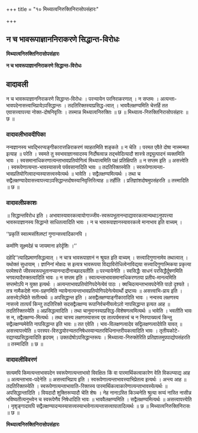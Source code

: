 +++
title = "१० मिथ्यात्वनिरुक्तिनिरासोपसंहारः"

+++


## न च भावरूपाज्ञाननिराकरणे सिद्धान्त-विरोधः

**मिथ्यात्वनिरुक्तिनिरासोपसंहारः**

**न च भावरूपाज्ञाननिराकरणे सिद्धान्त-विरोधः**

## **वादावली**

न च भावरूपाज्ञाननिराकरणे सिद्धान्त-विरोधः । परन्यायेन परनिराकरणात् । न सप्तमः । अत्यन्ता- भावपदेनासत्त्वाभिप्रायेऽपसिद्धान्तः । तदतिरिक्तस्याप्रसिद्ध-त्वात् । भाववैलक्षण्यमिति चेत्तर्हि तत एवासत्त्वापत्त्या नोक्त-दोषनिवृत्तिः । तस्मान्न मिथ्यात्वनिरुक्तिः ॥ छ ॥ मिथ्यात्व-निरुक्तिनिरासोपसंहारः ॥ छ ॥

### **वादावलीभावदीपिका**

नन्वज्ञानस्य भवद्भिरप्यङ्गीकारात्तन्निराकरणं व्याहतमिति शङ्कते ॥ न चेति । परमत एवैते दोषा नास्मन्मत इत्याह ॥ परेति । स्वमते तु स्वभावाज्ञानवादस्य निर्दोषत्वान्न तद्भवेदित्यादौ शास्त्रे तद्व्युत्पादनं व्यक्तमिति भावः । स्वसमानाधिकरणात्यन्ताभावप्रतियोगित्वं मिथ्यात्वमिति पक्षं प्रतिक्षिपति ॥ न सप्तम इति ॥ असत्त्वेति । स्वरूपेणात्यन्ता-भावस्यासत्त्वे पर्यवसानादिति भावः ॥ तदतिरिक्तस्येति । स्वरूपेणात्यन्ता-भावप्रतियोगित्वादन्यस्यासत्त्वस्येत्यर्थः ॥ भावेति । सद्वैलक्षण्यमित्यर्थः । तथा च सद्वैलक्षण्यादेवासत्त्वापत्त्याऽपसिद्धान्तदोषस्यानिवृत्तिरित्याह ॥ तर्हीति । प्रतिज्ञांशदोषमुपसंहरति ॥ तस्मादिति ॥ छ ॥

### **वादावलीप्रकाशः**

॥ सिद्धान्तविरोध इति । अभावास्यावरकत्वायोगाज्जीव-स्वरूपभूतानन्दाद्यावरकत्वान्यथाऽनुपपत्त्या भावरूपाज्ञानस्य सिद्धान्ते साधितत्वादिति भावः । न च भावरूपाज्ञानस्यावरकत्वे मानाभाव इति वाच्यम् ।

‘‘प्रकृतिं स्वात्मसंश्लिष्टां गुणान्सत्त्वादिकानपि ।

कर्माणि सूक्ष्मदेहं च जायमाना हरेर्दृशिः ।’’

दहेदि’’त्यादिप्रमाणसिद्धत्वात् । न चात्र भावरूपाज्ञानं न श्रूयत इति वाच्यम् । सत्त्वादिगुणानामेव तथात्वात् । यथोक्तं सुधायाम् । ज्ञानिनां मोक्षदः स इत्यत्र भावरूपया विद्याविरोधित्वेनाविद्यया सत्त्वादिगुणात्मिकया प्रकृत्या परमेश्वरो जीवस्वरूपभूतानप्यानन्दादीनाच्छादयतीति ॥ परन्यायेनेति । स्वसिद्धैः साधनं परसिद्धैर्दूषणमिति भगवत्पादैरुक्तत्वादिति भावः ॥ न सप्तम इति । स्वात्यन्ताभावसमानाधिकरणतया प्रतीय-मानत्वमिति सप्तमोऽपि न युक्त इत्यर्थः । अत्यन्ताभावप्रतियोगिपदेनेत्येवं पाठः । क्वचिदत्यन्ताभावपदेनेति पाठो दृश्यते । तत्र नामैकदेशे नाम-ग्रहणमिति न्यायेनात्यन्ताभावप्रतियोगिपदेनेत्येवार्थो द्रष्टव्यः ॥ असत्त्वाभि-प्राय इति । असत्त्वेऽभिप्रेते सतीत्यर्थः ॥ अपसिद्धान्त इति । असद्वैलक्षण्याङ्गीकारादिति भावः । नन्वस्य लक्षणस्य नासत्त्वे तात्पर्यं किन्तु तदतिरिक्ते सदसद्वैलक्षण्य रूपानिर्वचनीयत्वेऽतो नापसिद्धान्त इत्यत आह ॥ तदतिरिक्तस्येति ॥ अप्रसिद्धत्वादिति । तथा चानुमानस्याप्रसिद्ध-विशेषणत्वमित्यर्थः ॥ भावेति । भवतीति भावः स न, तद्वैलक्षण्य-मित्यर्थः । तथा चास्य लक्षणस्यासत्त्व एव तात्पर्यमसत्त्वं च न निरुपाख्यत्वं किन्तु सद्वैलक्षण्यमेवेति नापसिद्धान्त इति भावः ॥ तत एवेति । भाव-विलक्षणत्वादेव सद्विलक्षणत्वादेवेति यावत् ॥ असत्त्वापत्त्येति ॥ परस्पर-विरुद्धयोरन्यतरनिषेधस्यान्यतरविधिनान्तरीयकत्वादिति भावः । तृतीयकोटे-रद्याप्यप्रसिद्धत्वादिति हृदयम् । उक्तदोषोऽपसिद्धान्तरूपः । मिथ्यात्वा-निरुक्तेरिति प्रतिज्ञातमुपपाद्योपसंहरति ॥ तस्मादिति ॥ छ ॥

### **वादावलीविवरणं**

सत्यमपि किमत्यन्ताभावपदेन स्वरूपेणात्यन्ताभावो विवक्षितः किं वा पारमार्थिकत्वाकारेण वेति विकल्प्याद्य आह ॥ अत्यन्ताभाव-पदेनेति ॥ असत्त्वाभिप्राय इति । स्वरूपेणात्यन्ताभावस्याभिप्रेतत्व इत्यर्थः । अन्त्य आह ॥ तदतिरिक्तस्येति । स्वरूपेणात्यन्ताभावाति-रिक्तस्य पारमार्थिकत्वाकारेणात्यन्ताभावस्येत्यर्थः ॥ अपसिद्धान्तादिति । वियदादौ शुक्तिरूप्यादौ चेति शेषः । नेह नानाऽस्ति किञ्चनेति श्रुत्या रूप्यं नास्ति नासीन्न भविष्यतीत्यनुभवेन च स्वरूपेणैव निषेधादिति भावः ॥ भाववैलक्षण्यमिति । सद्वैलक्षण्यमित्यर्थः ॥ असत्त्वापत्त्येति । नृशृङ्गादावपि सद्वैलक्षण्यादन्यस्यासत्त्वस्याभावेनात्यन्तासत्त्वापातादित्यर्थः ॥ छ ॥ मिथ्यात्वनिरुक्तिनिरासः ॥ छ ॥

**मिथ्यात्वनिरुक्तिनिरासोपसंहारः**

